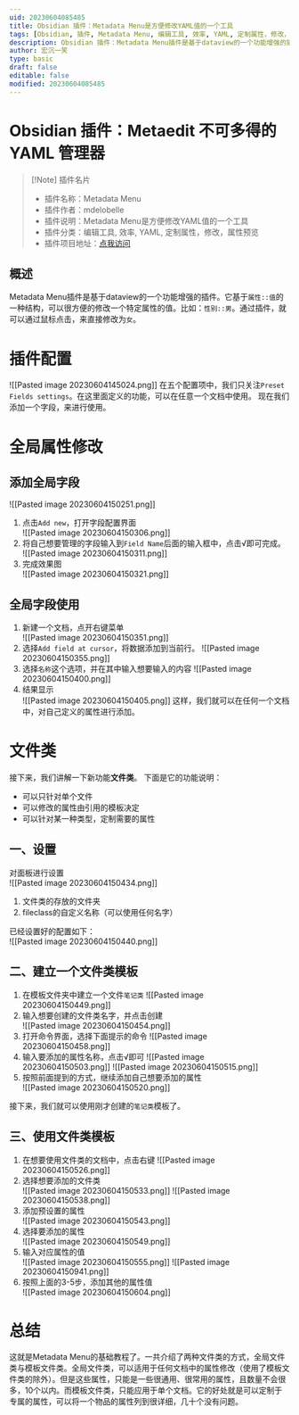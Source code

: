 ```yaml
---
uid: 20230604085485
title: Obsidian 插件：Metadata Menu是方便修改YAML值的一个工具
tags: [Obsidian, 插件, Metadata Menu, 编辑工具, 效率, YAML, 定制属性，修改，属性预览]
description: Obsidian 插件：Metadata Menu插件是基于dataview的一个功能增强的插件。它基于`属性::值`的一种结构，可以很方便的修改一个特定属性的值。比如：`性别::男`。通过插件，就可以通过鼠标点击，来直接修改为`女`
author: 宏沉一笑
type: basic
draft: false
editable: false
modified: 20230604085485
---
```


# Obsidian 插件：Metaedit 不可多得的 YAML 管理器

> [!Note] 插件名片
> - 插件名称：Metadata Menu
> - 插件作者：mdelobelle
> - 插件说明：Metadata Menu是方便修改YAML值的一个工具
> - 插件分类：编辑工具, 效率, YAML, 定制属性，修改，属性预览
> - 插件项目地址：[点我访问](https://github.com/chhoumann/MetaEdit)

## 概述
Metadata Menu插件是基于dataview的一个功能增强的插件。它基于`属性::值`的一种结构，可以很方便的修改一个特定属性的值。比如：`性别::男`。通过插件，就可以通过鼠标点击，来直接修改为`女`。    
# 插件配置
![[Pasted image 20230604145024.png]]
在五个配置项中，我们只关注`Preset Fields settings`。在这里面定义的功能，可以在任意一个文档中使用。
现在我们添加一个字段，来进行使用。  
# 全局属性修改
## 添加全局字段
![[Pasted image 20230604150251.png]]
1. 点击`Add new`，打开字段配置界面   
![[Pasted image 20230604150306.png]]
2. 将自己想要管理的字段输入到`Field Name`后面的输入框中，点击√即可完成。
![[Pasted image 20230604150311.png]]
3. 完成效果图  
![[Pasted image 20230604150321.png]]

## 全局字段使用

1. 新建一个文档，点开右键菜单  
![[Pasted image 20230604150351.png]]
2. 选择`Add field at cursor`，将数据添加到当前行。
![[Pasted image 20230604150355.png]]
3. 选择`名称`这个选项，并在其中输入想要输入的内容
![[Pasted image 20230604150400.png]]
4. 结果显示  
![[Pasted image 20230604150405.png]]
这样，我们就可以在任何一个文档中，对自己定义的属性进行添加。

# 文件类
接下来，我们讲解一下新功能**文件类**。
下面是它的功能说明：
- 可以只针对单个文件
- 可以修改的属性由引用的模板决定
- 可以针对某一种类型，定制需要的属性

## 一、设置
对面板进行设置  
![[Pasted image 20230604150434.png]]
1. 文件类的存放的文件夹
2. fileclass的自定义名称（可以使用任何名字）

已经设置好的配置如下：  
![[Pasted image 20230604150440.png]]

## 二、建立一个文件类模板
1. 在模板文件夹中建立一个文件`笔记类`
![[Pasted image 20230604150449.png]]
2. 输入想要创建的文件类名字，并点击创建  
![[Pasted image 20230604150454.png]]
3. 打开命令界面，选择下面提示的命令
![[Pasted image 20230604150458.png]]
4. 输入要添加的属性名称，点击√即可
![[Pasted image 20230604150503.png]]
![[Pasted image 20230604150515.png]]
5. 按照前面提到的方式，继续添加自己想要添加的属性  
![[Pasted image 20230604150520.png]]

接下来，我们就可以使用刚才创建的`笔记类`模板了。

## 三、使用文件类模板
1. 在想要使用文件类的文档中，点击右键
![[Pasted image 20230604150526.png]]
2. 选择想要添加的文件类  
![[Pasted image 20230604150533.png]]
![[Pasted image 20230604150538.png]]
3. 添加预设置的属性  
![[Pasted image 20230604150543.png]]
4. 选择要添加的属性  
![[Pasted image 20230604150549.png]]
5. 输入对应属性的值   
![[Pasted image 20230604150555.png]]
![[Pasted image 20230604150941.png]]
6. 按照上面的3-5步，添加其他的属性值   
![[Pasted image 20230604150604.png]]

# 总结 
这就是Metadata Menu的基础教程了。一共介绍了两种文件类的方式，全局文件类与模板文件类。全局文件类，可以适用于任何文档中的属性修改（使用了模板文件类的除外）。但是这些属性，只能是一些很通用、很常用的属性，且数量不会很多，10个以内。而模板文件类，只能应用于单个文档。它的好处就是可以定制于专属的属性，可以将一个物品的属性列到很详细，几十个没有问题。


